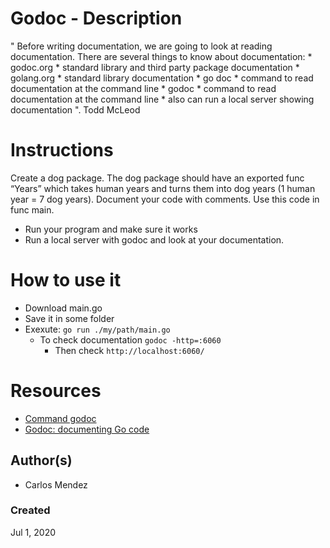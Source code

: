 # Godoc - Description

"
Before writing documentation, we are going to look at reading documentation. There are several
things to know about documentation:
	* godoc.org
		* standard library and third party package documentation
	* golang.org
		* standard library documentation
	* go doc
		* command to read documentation at the command line
	* godoc
		* command to read documentation at the command line
		* also can run a local server showing documentation
". Todd McLeod


# Instructions

Create a dog package. The dog package should have an exported func “Years” which takes
human years and turns them into dog years (1 human year = 7 dog years). Document your
code with comments. Use this code in func main.
* Run your program and make sure it works
* Run a local server with godoc and look at your documentation.

# How to use it

* Download main.go
* Save it in some folder
* Exexute: `go run ./my/path/main.go`
	* To check documentation `godoc -http=:6060`
		* Then check `http://localhost:6060/`

# Resources


* [Command godoc](https://godoc.org/golang.org/x/tools/cmd/godoc)
* [Godoc: documenting Go code](https://blog.golang.org/godoc)

## Author(s)

* Carlos Mendez

### Created

Jul 1, 2020